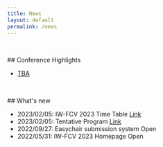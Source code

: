 ```yaml
---
title: News
layout: default
permalink: /news
---
```


<div style="height: 1rem;"></div>
<div class="hr"></div>
<div style="height: 1rem;"></div>
## Conference Highlights

+ [TBA](#)

<div style="height: 1rem;"></div>
<div class="hr"></div>
<div style="height: 1rem;"></div>
## What's new

+ 2023/02/05: IW-FCV 2023 Time Table [Link](/assets/Program_paper_v5.pdf)
+ 2023/02/05: Tentative Program [Link](/assets/Program_paper_v5.pdf)
+ 2022/09/27: Easychair submission system Open
+ 2022/05/31: IW-FCV 2023 Homepage Open

